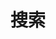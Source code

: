 ---
title: 搜索
description: 搜索所有文章
layout: search
url: /zh/search
outputs:
    - html
    - json
aliases:
    - /search
---